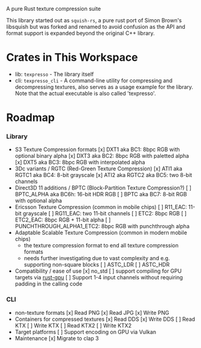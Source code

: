 A pure Rust texture compression suite

This library started out as `squish-rs`, a pure rust port of Simon Brown's libsquish but was forked and renamed to avoid confusion as the API and format support is expanded beyond the original C++ library.

# Crates in This Workspace
* lib: `texpresso` - The library itself
* cli: `texpresso_cli` - A command-line utility for compressing and decompressing textures, also serves as a usage example for the library. Note that the actual executable is also called 'texpresso'.

# Roadmap
### Library
* S3 Texture Compression formats
  [x] DXT1 aka BC1: 8bpc RGB with optional binary alpha
  [x] DXT3 aka BC2: 8bpc RGB with paletted alpha
  [x] DXT5 aka BC3: 8bpc RGB with interpolated alpha
* 3Dc variants / RGTC (Red-Green Texture Compression)
  [x] ATI1 aka RGTC1 aka BC4: 8-bit grayscale
  [x] ATI2 aka RGTC2 aka BC5: two 8-bit channels
* Direct3D 11 additions / BPTC (Block-Partition Texture Compression?)
  [ ] BPTC\_ALPHA aka BC6h: 16-bit HDR RGB
  [ ] BPTC aka BC7: 8-bit RGB with optional alpha
* Ericsson Texture Compression (common in mobile chips)
  [ ] R11\_EAC: 11-bit grayscale
  [ ] RG11\_EAC: two 11-bit channels
  [ ] ETC2: 8bpc RGB
  [ ] ETC2\_EAC: 8bpc RGB + 11-bit alpha
  [ ] PUNCHTHROUGH\_ALPHA1\_ETC2: 8bpc RGB with punchthrough alpha
* Adaptable Scalable Texture Compression (common in modern mobile chips)
  * the texture compression format to end all texture compression formats
  * needs further investigating due to vast complexity and e.g. supporting non-square blocks
  [ ] ASTC\_LDR
  [ ] ASTC\_HDR
* Compatibility / ease of use
  [x] no\_std
  [ ] support compiling for GPU targets via [rust-gpu](https://shader.rs/)
  [ ] Support 1-4 input channels without requiring padding in the calling code

### CLI
* non-texture formats
  [x] Read PNG
  [x] Read JPG
  [x] Write PNG
* Containers for compressed textures
  [x] Read DDS
  [x] Write DDS
  [ ] Read KTX
  [ ] Write KTX
  [ ] Read KTX2
  [ ] Write KTX2
* Target platforms
  [ ] Support encoding on GPU via Vulkan
* Maintenance
  [x] Migrate to clap 3

